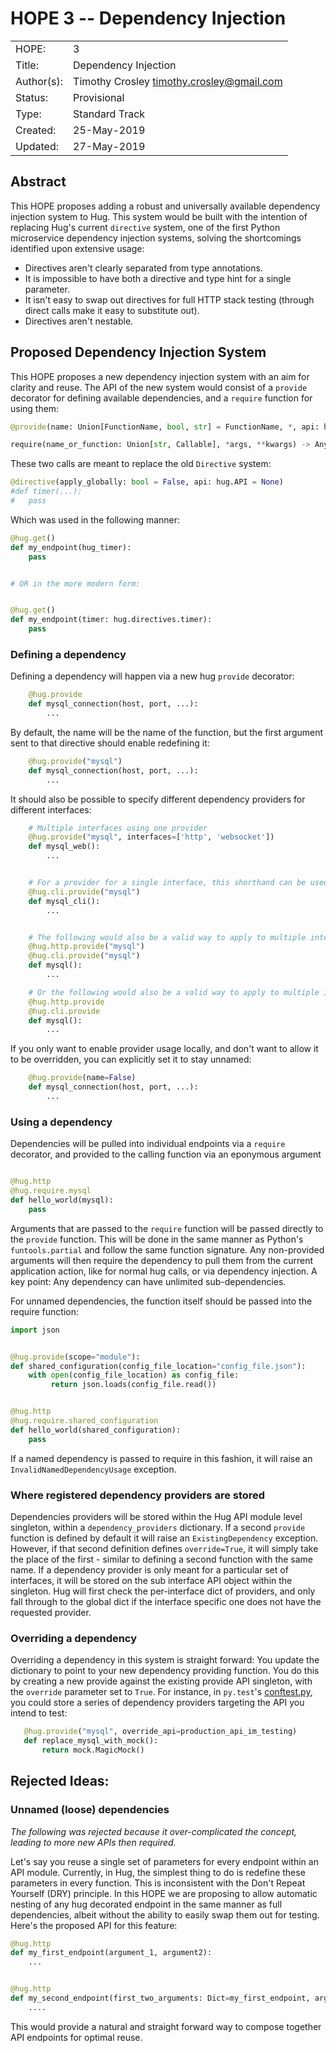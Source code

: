 # HOPE 3 -- Dependency Injection

|             |                                             |
| ------------| ------------------------------------------- |
| HOPE:       | 3                                           |
| Title:      | Dependency Injection                        |
| Author(s):  | Timothy Crosley <timothy.crosley@gmail.com> |
| Status:     | Provisional                                 |
| Type:       | Standard Track                              |
| Created:    | 25-May-2019                                 |
| Updated:    | 27-May-2019                                 |

## Abstract

This HOPE proposes adding a robust and universally available dependency injection system to Hug.
This system would be built with the intention of replacing Hug's current `directive` system, one of the first Python microservice dependency injection systems, solving the shortcomings identified upon extensive usage:

- Directives aren't clearly separated from type annotations.
- It is impossible to have both a directive and type hint for a single parameter.
- It isn't easy to swap out directives for full HTTP stack testing (through direct calls make it easy to substitute out).
- Directives aren't nestable.

## Proposed Dependency Injection System

This HOPE proposes a new dependency injection system with an aim for clarity and reuse.
The API of the new system would consist of a `provide` decorator for defining available dependencies, and a `require` function for using them:

```python
@provide(name: Union[FunctionName, bool, str] = FunctionName, *, api: hug.API = None, override: bool = False)

require(name_or_function: Union[str, Callable], *args, **kwargs) -> Any
```

These two calls are meant to replace the old `Directive` system:

```python
@directive(apply_globally: bool = False, api: hug.API = None)
#def timer(...):
#   pass
```

Which was used in the following manner:

```python
@hug.get()
def my_endpoint(hug_timer):
    pass


# OR in the more modern form:


@hug.get()
def my_endpoint(timer: hug.directives.timer):
    pass
```


### Defining a dependency

Defining a dependency will happen via a new hug `provide` decorator:

```python
    @hug.provide
    def mysql_connection(host, port, ...):
        ...
```

By default, the name will be the name of the function, but the first argument sent to that directive should enable redefining it:

```python
    @hug.provide("mysql")
    def mysql_connection(host, port, ...):
        ...
```

It should also be possible to specify different dependency providers for different interfaces:

```python
    # Multiple interfaces using one provider
    @hug.provide("mysql", interfaces=['http', 'websocket'])
    def mysql_web():
        ...


    # For a provider for a single interface, this shorthand can be used
    @hug.cli.provide("mysql")
    def mysql_cli():
        ...


    # The following would also be a valid way to apply to multiple interfaces
    @hug.http.provide("mysql")
    @hug.cli.provide("mysql")
    def mysql():
        ...

    # Or the following would also be a valid way to apply to multiple interfaces
    @hug.http.provide
    @hug.cli.provide
    def mysql():
        ...
```

If you only want to enable provider usage locally, and don't want to allow it to be overridden, you can explicitly set it to stay unnamed:

```python
    @hug.provide(name=False)
    def mysql_connection(host, port, ...):
        ...
```

### Using a dependency

Dependencies will be pulled into individual endpoints via a `require` decorator, and provided to the calling function
via an eponymous argument

```python

@hug.http
@hug.require.mysql
def hello_world(mysql):
    pass
```

Arguments that are passed to the `require` function will be passed directly to the `provide` function.
This will be done in the same manner as Python's `funtools.partial` and follow the same function signature.
Any non-provided arguments will then require the dependency to pull them from the current application action,
like for normal hug calls, or via dependency injection. A key point: Any dependency can have unlimited sub-dependencies.

For unnamed dependencies, the function itself should be passed into the require function:

```python
import json


@hug.provide(scope="module"):
def shared_configuration(config_file_location="config_file.json"):
    with open(config_file_location) as config_file:
         return json.loads(config_file.read())


@hug.http
@hug.require.shared_configuration
def hello_world(shared_configuration):
    pass
```

If a named dependency is passed to require in this fashion, it will raise an `InvalidNamedDependencyUsage` exception.

### Where registered dependency providers are stored

Dependencies providers will be stored within the Hug API module level singleton, within a `dependency_providers` dictionary.
If a second `provide` function is defined by default it will raise an `ExistingDependency` exception. However, if that second definition defines `override=True`, it will simply take the place of the first - similar to defining a second function with the same name. If a dependency provider is only meant for a particular set of interfaces, it will be stored on the sub interface API object within the singleton. Hug will first check the per-interface dict of providers, and only fall through to the global dict if the interface specific one does not have the requested provider.

### Overriding a dependency

Overriding a dependency in this system is straight forward: You update the dictionary to point to your new dependency providing function. You do this by creating a new provide against the existing provide API singleton, with the `override` parameter set to `True`.
For instance, in `py.test`'s [conftest.py](https://docs.pytest.org/en/2.7.3/plugins.html?highlight=re#conftest-py-local-per-directory-plugins), you could store a series of dependency providers targeting the API you intend to test:

```python
   @hug.provide("mysql", override_api=production_api_im_testing)
   def replace_mysql_with_mock():
       return mock.MagicMock()
```

## Rejected Ideas:

### Unnamed (loose) dependencies

*The following was rejected because it over-complicated the concept, leading to more new APIs then required.*

Let's say you reuse a single set of parameters for every endpoint within an API module. Currently, in Hug, the simplest thing to do is redefine these parameters in every function.
This is inconsistent with the Don't Repeat Yourself (DRY) principle. In this HOPE we are proposing to allow automatic nesting of any hug decorated endpoint in the same manner as full dependencies,
albeit without the ability to easily swap them out for testing. Here's the proposed API for this feature:

```python
@hug.http
def my_first_endpoint(argument_1, argument2):
    ...


@hug.http
def my_second_endpoint(first_two_arguments: Dict=my_first_endpoint, argument_3):
    ....
```

This would provide a natural and straight forward way to compose together API endpoints for optimal reuse.
